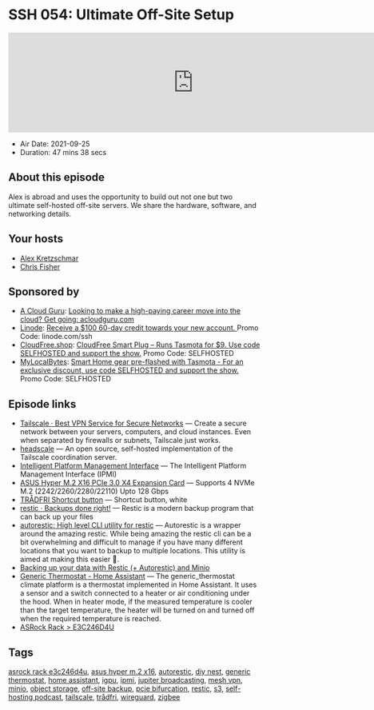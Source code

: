 # SSH 054: Ultimate Off-Site Setup

<iframe src="https://player.fireside.fm/v2/dUlrHQih+yeYQ7YaZ?theme=dark" width="740" height="200" frameborder="0" scrolling="no"></iframe>

* Air Date: 2021-09-25
* Duration: 47 mins 38 secs

## About this episode

Alex is abroad and uses the opportunity to build out not one but two ultimate self-hosted off-site servers. We share the hardware, software, and networking details.

## Your hosts
* [Alex Kretzschmar](https://selfhosted.show/hosts/alexktz)
* [Chris Fisher](https://selfhosted.show/hosts/chrislas)

## Sponsored by

  * [A Cloud Guru](https://acloudguru.com/): [Looking to make a high-paying career move into the cloud? Get going: acloudguru.com](https://acloudguru.com/)
  * [Linode](https://linode.com/ssh): [Receive a $100 60-day credit towards your new account. ](https://linode.com/ssh) Promo Code: linode.com/ssh
  * [CloudFree.shop](https://cloudfree.shop/): [CloudFree Smart Plug – Runs Tasmota for $9. Use code SELFHOSTED and support the show.](https://cloudfree.shop/) Promo Code: SELFHOSTED
  * [MyLocalBytes](https://www.mylocalbytes.com/discount/SELFHOSTED): [Smart Home gear pre-flashed with Tasmota - For an exclusive discount, use code SELFHOSTED and support the show.](https://www.mylocalbytes.com/discount/SELFHOSTED) Promo Code: SELFHOSTED



## Episode links

  * [Tailscale · Best VPN Service for Secure Networks](https://tailscale.com/ "Tailscale · Best VPN Service for Secure Networks") — Create a secure network between your servers, computers, and cloud instances. Even when separated by firewalls or subnets, Tailscale just works.
  * [headscale](https://github.com/juanfont/headscale "headscale") — An open source, self-hosted implementation of the Tailscale coordination server.
  * [Intelligent Platform Management Interface](https://en.wikipedia.org/wiki/Intelligent_Platform_Management_Interface "Intelligent Platform Management Interface") — The Intelligent Platform Management Interface (IPMI)
  * [ASUS Hyper M.2 X16 PCIe 3.0 X4 Expansion Card](https://www.amazon.com/ASUS-M-2-X16-V2-Threadripper/dp/B07NQBQB6Z "ASUS Hyper M.2 X16 PCIe 3.0 X4 Expansion Card") — Supports 4 NVMe M.2 (2242/2260/2280/22110) Upto 128 Gbps
  * [TRÅDFRI Shortcut button](https://www.ikea.com/us/en/p/tradfri-shortcut-button-white-20356382/ "TRÅDFRI Shortcut button") — Shortcut button, white
  * [restic · Backups done right!](https://restic.net/ "restic · Backups done right!") — Restic is a modern backup program that can back up your files
  * [autorestic: High level CLI utility for restic](https://github.com/cupcakearmy/autorestic "autorestic: High level CLI utility for restic") — Autorestic is a wrapper around the amazing restic. While being amazing the restic cli can be a bit overwhelming and difficult to manage if you have many different locations that you want to backup to multiple locations. This utility is aimed at making this easier 🙂.
  * [Backing up your data with Restic (+ Autorestic) and Minio](https://blog.fuzzymistborn.com/backup-restic-minio/ "Backing up your data with Restic \(+ Autorestic\) and Minio")
  * [Generic Thermostat - Home Assistant](https://www.home-assistant.io/integrations/generic_thermostat/ "Generic Thermostat - Home Assistant") — The generic_thermostat climate platform is a thermostat implemented in Home Assistant. It uses a sensor and a switch connected to a heater or air conditioning under the hood. When in heater mode, if the measured temperature is cooler than the target temperature, the heater will be turned on and turned off when the required temperature is reached.
  * [ASRock Rack > E3C246D4U](https://www.asrockrack.com/general/productdetail.asp?Model=E3C246D4U#Specifications "ASRock Rack > E3C246D4U")



## Tags

[asrock rack e3c246d4u](https://selfhosted.show/tags/asrock%20rack%20e3c246d4u), [asus hyper m.2 x16](https://selfhosted.show/tags/asus%20hyper%20m.2%20x16), [autorestic](https://selfhosted.show/tags/autorestic), [diy nest](https://selfhosted.show/tags/diy%20nest), [generic thermostat](https://selfhosted.show/tags/generic%20thermostat), [home assistant](https://selfhosted.show/tags/home%20assistant), [igpu](https://selfhosted.show/tags/igpu), [ipmi](https://selfhosted.show/tags/ipmi), [jupiter broadcasting](https://selfhosted.show/tags/jupiter%20broadcasting), [mesh vpn](https://selfhosted.show/tags/mesh%20vpn), [minio](https://selfhosted.show/tags/minio), [object storage](https://selfhosted.show/tags/object%20storage), [off-site backup](https://selfhosted.show/tags/off-site%20backup), [pcie bifurcation](https://selfhosted.show/tags/pcie%20bifurcation), [restic](https://selfhosted.show/tags/restic), [s3](https://selfhosted.show/tags/s3), [self-hosting podcast](https://selfhosted.show/tags/self-hosting%20podcast), [tailscale](https://selfhosted.show/tags/tailscale), [trådfri](https://selfhosted.show/tags/tr%C3%A5dfri), [wireguard](https://selfhosted.show/tags/wireguard), [zigbee](https://selfhosted.show/tags/zigbee)